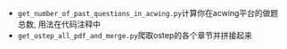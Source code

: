 + `get_number_of_past_questions_in_acwing.py`计算你在acwing平台的做题总数, 用法在代码注释中
+ `get_ostep_all_pdf_and_merge.py`爬取ostep的各个章节并拼接起来